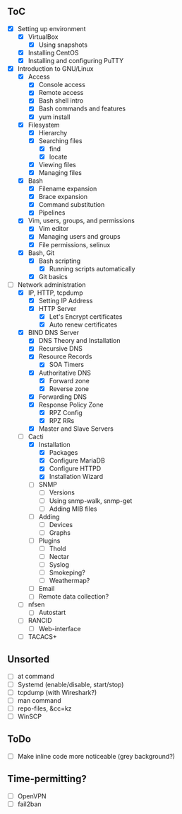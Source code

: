 ## ToC
- [x] Setting up environment
    - [x] VirtualBox
        - [x] Using snapshots
    - [x] Installing CentOS
    - [x] Installing and configuring PuTTY
- [x] Introduction to GNU/Linux
    - [x] Access
        - [x] Console access
        - [x] Remote access
        - [x] Bash shell intro
        - [x] Bash commands and features
        - [x] yum install
    - [x] Filesystem
        - [x] Hierarchy
        - [x] Searching files
            - [x] find
            - [x] locate
        - [x] Viewing files
        - [x] Managing files
    - [x] Bash
        - [x] Filename expansion
        - [x] Brace expansion
        - [x] Command substitution
        - [x] Pipelines
    - [x] Vim, users, groups, and permissions
        - [x] Vim editor
        - [x] Managing users and groups
        - [x] File permissions, selinux
    - [x] Bash, Git
        - [x] Bash scripting
            - [x] Running scripts automatically
        - [x] Git basics
- [ ] Network administration
    - [x] IP, HTTP, tcpdump
        - [x] Setting IP Address
        - [x] HTTP Server
            - [x] Let's Encrypt certificates
            - [x] Auto renew certificates
    - [x] BIND DNS Server
        - [x] DNS Theory and Installation
        - [x] Recursive DNS
        - [x] Resource Records
            - [x] SOA Timers
        - [x] Authoritative DNS
            - [x] Forward zone
            - [x] Reverse zone
        - [x] Forwarding DNS
        - [x] Response Policy Zone
            - [x] RPZ Config
            - [x] RPZ RRs
        - [x] Master and Slave Servers
    - [ ] Cacti
        - [x] Installation
            - [x] Packages
            - [x] Configure MariaDB
            - [x] Configure HTTPD
            - [x] Installation Wizard
        - [ ] SNMP
            - [ ] Versions
            - [ ] Using snmp-walk, snmp-get
            - [ ] Adding MIB files
        - [ ] Adding
            - [ ] Devices
            - [ ] Graphs
        - [ ] Plugins
            - [ ] Thold
            - [ ] Nectar
            - [ ] Syslog
            - [ ] Smokeping?
            - [ ] Weathermap?
        - [ ] Email
        - [ ] Remote data collection?
    - [ ] nfsen
        - [ ] Autostart
    - [ ] RANCID
        - [ ] Web-interface
    - [ ] TACACS+

## Unsorted
- [ ] at command
- [ ] Systemd (enable/disable, start/stop)
- [ ] tcpdump (with Wireshark?)
- [ ] man command
- [ ] repo-files, &cc=kz
- [ ] WinSCP

## ToDo
- [ ] Make inline code more noticeable (grey background?)

## Time-permitting?
- [ ] OpenVPN
- [ ] fail2ban
